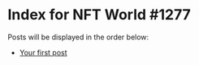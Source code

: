 # Index for NFT World #1277
Posts will be displayed in the order below:

- [Your first post](./001-first.md)

